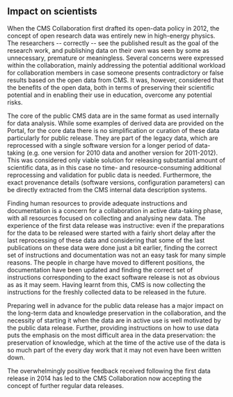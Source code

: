 ## Impact on scientists

When the CMS Collaboration first drafted its open-data policy in 2012, the concept of open research data was entirely new in high-energy physics. The researchers -- correctly -- see the published result as the goal of the research work, and publishing data on their own was seen by some as unnecessary, premature or meaningless. Several concerns were expressed within the collaboration, mainly addressing the potential additional workload for collaboration members in case someone presents contradictory or false results based on the open data from CMS. It was, however, considered that the benefits of the open data, both in terms of preserving their scientific potential and in enabling their use in education, overcome any potential risks.

<!--NEEDS EDITING!-->

The core of the public CMS data are in the same format as used internally for data analysis. While some examples of derived data are provided on the Portal, for the core data there is no simplification or curation of these data particularly for public release. They are part of the legacy data, which are reprocessed with a single software version for a longer period of data-taking (e.g. one version for 2010 data and another version for 2011-2012). This was considered only viable solution for releasing substantial amount of scientific data, as in this case no time- and resource-consuming additional reprocessing and validation for public data is needed. Furthermore, the exact provenance details (software versions, configuration parameters) can be directly extracted from the CMS internal data description systems.

Finding human resources to provide adequate instructions and documentation is a concern for a collaboration in active data-taking phase, with all resources focused on collecting and analysing new data. The experience of the first data release was instructive: even if the preparations for the data to be released were started with a fairly short delay after the last reprocessing of these data and considering that some of the last publications on these data were done just a bit earlier, finding the correct set of instructions and documentation was not an easy task for many simple reasons. The people in charge have moved to different positions, the documentation have been updated and finding the correct set of instructions corresponding to the exact software release is not as obvious as as it may seem. Having learnt from this, CMS is now collecting the instructions for the freshly collected data to be released in the future.

Preparing well in advance for the public data release has a major impact on the long-term data and knowledge preservation in the collaboration, and the necessity of starting it when the data are in active use is well motivated by the public data release. Further, providing instructions on how to use data puts the emphasis on the most difficult area in the data preservation: the preservation of knowledge, which at the time of the active use of the data is so much part of the every day work that it may not even have been written down.

<!--/NEEDS EDITING!-->

The overwhelmingly positive feedback received following the first data release in 2014 has led to the CMS Collaboration now accepting the concept of further regular data releases.

